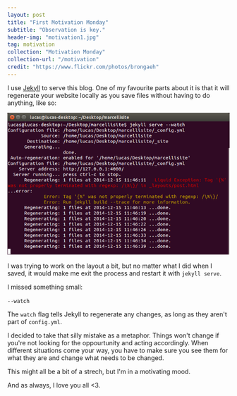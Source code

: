```yaml
---
layout: post
title: "First Motivation Monday"
subtitle: "Observation is key."
header-img: "motivation1.jpg"
tag: motivation
collection: "Motivation Monday"
collection-url: "/motivation"
credit: "https://www.flickr.com/photos/brongaeh"
---
```


I use [Jekyll](http://jekyllrb.com/) to serve this blog. One of my favourite parts about it is that it will regenerate your website locally as you save files without having to do anything, like so:

<div class="img-center">
	<img src="/img/2014Dec/regen.png" title="Ignore the error.">
</div>

I was trying to work on the layout a bit, but no matter what I did when I saved, it would make me exit the process and restart it with `jekyll serve`.

I missed something small: 

`--watch`

The `watch` flag tells Jekyll to regenerate any changes, as long as they aren't part of `config.yml`.

I decided to take that silly mistake as a metaphor. Things won't change if you're not looking for the oppourtunity and acting accordingly. When different situations come your way, you have to make sure you see them for what they are and change what needs to be changed. 

This might all be a bit of a strech, but I'm in a motivating mood. 

And as always, I love you all <3.